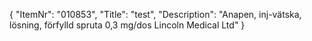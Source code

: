{
  "ItemNr": "010853",
  "Title": "test",
  "Description": "Anapen, inj-vätska, lösning, förfylld spruta 0,3 mg/dos Lincoln Medical Ltd"
}